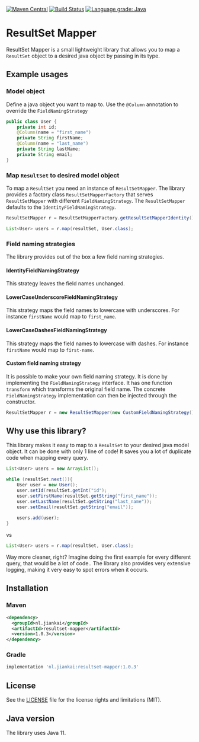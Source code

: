 [![Maven Central](https://img.shields.io/maven-central/v/nl.jiankai/resultset-mapper.svg?label=Maven%20Central)](https://search.maven.org/search?q=g:%22nl.jiankai%22%20AND%20a:%22resultset-mapper%22) [![Build Status](https://travis-ci.com/jzheng2017/resultset-mapper.svg?branch=main)](https://travis-ci.com/jzheng2017/resultset-mapper) [![Language grade: Java](https://img.shields.io/lgtm/grade/java/g/jzheng2017/resultset-mapper.svg?logo=lgtm&logoWidth=18)](https://lgtm.com/projects/g/jzheng2017/resultset-mapper/context:java)
# ResultSet Mapper
ResultSet Mapper is a small lightweight library that allows you to map a `ResultSet` object to a desired java object by passing in its type.
## Example usages
### Model object
Define a java object you want to map to. Use the `@Column` annotation to override the `FieldNamingStrategy`
```java
public class User {
    private int id;
    @Column(name = "first_name")
    private String firstName;
    @Column(name = "last_name")
    private String lastName;
    private String email;
}
```

### Map `ResultSet` to desired model object 
To map a `ResultSet` you need an instance of `ResultSetMapper`. The library provides a factory class `ResultSetMapperFactory` that serves `ResultSetMapper` with different `FieldNamingStrategy`. The `ResultSetMapper` defaults to the `IdentityFieldNamingStrategy`.
```java
ResultSetMapper r = ResultSetMapperFactory.getResultSetMapperIdentity();

List<User> users = r.map(resultSet, User.class);
```
### Field naming strategies
The library provides out of the box a few field naming strategies.
#### IdentityFieldNamingStrategy
This strategy leaves the field names unchanged.
#### LowerCaseUnderscoreFieldNamingStrategy
This strategy maps the field names to lowercase with underscores. For instance `firstName` would map to `first_name`.
#### LowerCaseDashesFieldNamingStrategy
This strategy maps the field names to lowercase with dashes. For instance `firstName` would map to `first-name`.
#### Custom field naming strategy
It is possible to make your own field naming strategy. It is done by implementing the `FieldNamingStrategy` interface. It has one function `transform` which transforms the original field name. The concrete `FieldNamingStrategy` implementation can then be injected through the constructor.
```java
ResultSetMapper r = new ResultSetMapper(new CustomFieldNamingStrategy());
```
## Why use this library?
This library makes it easy to map to a `ResultSet` to your desired java model object. It can be done with only 1 line of code! It saves you a lot of duplicate code when mapping every query.
```java
List<User> users = new ArrayList();

while (resultSet.next()){
    User user = new User();
    user.setId(resultSet.getInt("id");
    user.setFirstName(resultSet.getString("first_name"));
    user.setLastName(resultSet.getString("last_name"));
    user.setEmail(resultSet.getString("email"));
    
    users.add(user);
}
```
vs
```java
List<User> users = r.map(resultSet, User.class);
```
Way more cleaner, right? Imagine doing the first example for every different query, that would be a lot of code.. The library also provides very extensive logging, making it very easy to spot errors when it occurs.
## Installation
### Maven
```xml
<dependency>
  <groupId>nl.jiankai</groupId>
  <artifactId>resultset-mapper</artifactId>
  <version>1.0.3</version>
</dependency>
```
### Gradle
```gradle
implementation 'nl.jiankai:resultset-mapper:1.0.3'
```
## License
See the [LICENSE](https://github.com/jzheng2017/resultset-mapper/blob/main/LICENSE) file for the license rights and limitations (MIT).
## Java version
The library uses Java 11.
